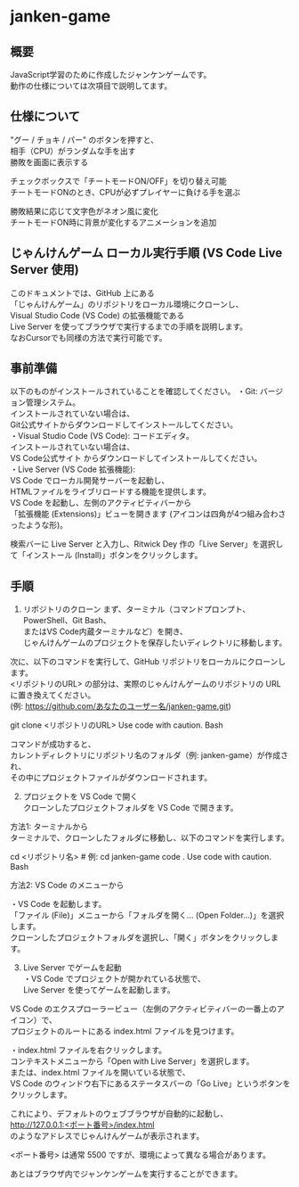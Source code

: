 # janken-game

## 概要
JavaScript学習のために作成したジャンケンゲームです。  
動作の仕様については次項目で説明してます。


## 仕様について

"グー / チョキ / パー" のボタンを押すと、  
相手（CPU）がランダムな手を出す  
勝敗を画面に表示する

チェックボックスで「チートモードON/OFF」を切り替え可能  
チートモードONのとき、CPUが必ずプレイヤーに負ける手を選ぶ

勝敗結果に応じて文字色がネオン風に変化  
チートモードON時に背景が変化するアニメーションを追加


## じゃんけんゲーム ローカル実行手順 (VS Code Live Server 使用)
このドキュメントでは、GitHub 上にある  
「じゃんけんゲーム」のリポジトリをローカル環境にクローンし、  
Visual Studio Code (VS Code) の拡張機能である   
Live Server を使ってブラウザで実行するまでの手順を説明します。  
なおCursorでも同様の方法で実行可能です。


## 事前準備
以下のものがインストールされていることを確認してください。
・Git: バージョン管理システム。  
インストールされていない場合は、  
Git公式サイトからダウンロードしてインストールしてください。  
・Visual Studio Code (VS Code): コードエディタ。  
インストールされていない場合は、  
VS Code公式サイト からダウンロードしてインストールしてください。  
・Live Server (VS Code 拡張機能):   
VS Code でローカル開発サーバーを起動し、  
HTMLファイルをライブリロードする機能を提供します。  
VS Code を起動し、左側のアクティビティバーから  
「拡張機能 (Extensions)」ビューを開きます (アイコンは四角が4つ組み合わさったような形)。  

検索バーに Live Server と入力し、Ritwick Dey 作の「Live Server」を選択して「インストール (Install)」ボタンをクリックします。


## 手順
1. リポジトリのクローン
まず、ターミナル（コマンドプロンプト、PowerShell、Git Bash、  
またはVS Code内蔵ターミナルなど）を開き、  
じゃんけんゲームのプロジェクトを保存したいディレクトリに移動します。

次に、以下のコマンドを実行して、GitHub リポジトリをローカルにクローンします。  
<リポジトリのURL> の部分は、実際のじゃんけんゲームのリポジトリの URL に置き換えてください。  
(例: https://github.com/あなたのユーザー名/janken-game.git)

git clone <リポジトリのURL>
Use code with caution.
Bash

コマンドが成功すると、  
カレントディレクトリにリポジトリ名のフォルダ（例: janken-game）が作成され、  
その中にプロジェクトファイルがダウンロードされます。

2. プロジェクトを VS Code で開く  
クローンしたプロジェクトフォルダを VS Code で開きます。  

方法1: ターミナルから  
ターミナルで、クローンしたフォルダに移動し、以下のコマンドを実行します。  

cd <リポジトリ名>  # 例: cd janken-game
code .
Use code with caution.
Bash

方法2: VS Code のメニューから  

・VS Code を起動します。  
「ファイル (File)」メニューから「フォルダを開く... (Open Folder...)」を選択します。  
クローンしたプロジェクトフォルダを選択し、「開く」ボタンをクリックします。  

3. Live Server でゲームを起動  
・VS Code でプロジェクトが開かれている状態で、  
Live Server を使ってゲームを起動します。  

VS Code のエクスプローラービュー（左側のアクティビティバーの一番上のアイコン）で、  
プロジェクトのルートにある index.html ファイルを見つけます。  

・index.html ファイルを右クリックします。  
コンテキストメニューから「Open with Live Server」を選択します。  
または、index.html ファイルを開いている状態で、  
VS Code のウィンドウ右下にあるステータスバーの「Go Live」というボタンをクリックします。  

これにより、デフォルトのウェブブラウザが自動的に起動し、  
http://127.0.0.1:<ポート番号>/index.html   
のようなアドレスでじゃんけんゲームが表示されます。  

<ポート番号> は通常 5500 ですが、環境によって異なる場合があります。  

あとはブラウザ内でジャンケンゲームを実行することができます。
